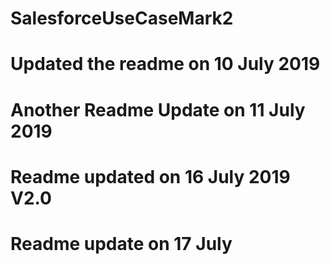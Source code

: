 # SalesforceUseCaseMark2
# Updated the readme on 10 July 2019
# Another Readme Update on 11 July 2019
# Readme updated on 16 July 2019 V2.0
# Readme update on 17 July

